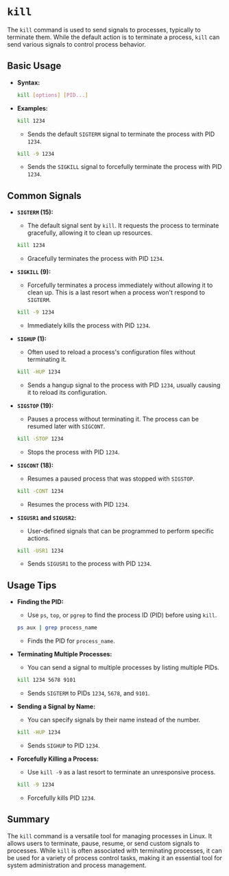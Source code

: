 # `kill` 

The `kill` command is used to send signals to processes, typically to terminate them. While the default action is to terminate a process, `kill` can send various signals to control process behavior.

## Basic Usage

- **Syntax:**

  ```sh
  kill [options] [PID...]
  ```

- **Examples:**

  ```sh
  kill 1234
  ```

  - Sends the default `SIGTERM` signal to terminate the process with PID `1234`.

  ```sh
  kill -9 1234
  ```

  - Sends the `SIGKILL` signal to forcefully terminate the process with PID `1234`.

## Common Signals

- **`SIGTERM` (15):**
  - The default signal sent by `kill`. It requests the process to terminate gracefully, allowing it to clean up resources.

  ```sh
  kill 1234
  ```

  - Gracefully terminates the process with PID `1234`.

- **`SIGKILL` (9):**
  - Forcefully terminates a process immediately without allowing it to clean up. This is a last resort when a process won't respond to `SIGTERM`.

  ```sh
  kill -9 1234
  ```

  - Immediately kills the process with PID `1234`.

- **`SIGHUP` (1):**
  - Often used to reload a process's configuration files without terminating it.

  ```sh
  kill -HUP 1234
  ```

  - Sends a hangup signal to the process with PID `1234`, usually causing it to reload its configuration.

- **`SIGSTOP` (19):**
  - Pauses a process without terminating it. The process can be resumed later with `SIGCONT`.

  ```sh
  kill -STOP 1234
  ```

  - Stops the process with PID `1234`.

- **`SIGCONT` (18):**
  - Resumes a paused process that was stopped with `SIGSTOP`.

  ```sh
  kill -CONT 1234
  ```

  - Resumes the process with PID `1234`.

- **`SIGUSR1` and `SIGUSR2`:**
  - User-defined signals that can be programmed to perform specific actions.

  ```sh
  kill -USR1 1234
  ```

  - Sends `SIGUSR1` to the process with PID `1234`.

## Usage Tips

- **Finding the PID:**
  - Use `ps`, `top`, or `pgrep` to find the process ID (PID) before using `kill`.

  ```sh
  ps aux | grep process_name
  ```

  - Finds the PID for `process_name`.

- **Terminating Multiple Processes:**
  - You can send a signal to multiple processes by listing multiple PIDs.

  ```sh
  kill 1234 5678 9101
  ```

  - Sends `SIGTERM` to PIDs `1234`, `5678`, and `9101`.

- **Sending a Signal by Name:**
  - You can specify signals by their name instead of the number.

  ```sh
  kill -HUP 1234
  ```

  - Sends `SIGHUP` to PID `1234`.

- **Forcefully Killing a Process:**
  - Use `kill -9` as a last resort to terminate an unresponsive process.

  ```sh
  kill -9 1234
  ```

  - Forcefully kills PID `1234`.

## Summary

The `kill` command is a versatile tool for managing processes in Linux. It allows users to terminate, pause, resume, or send custom signals to processes. While `kill` is often associated with terminating processes, it can be used for a variety of process control tasks, making it an essential tool for system administration and process management.